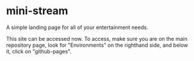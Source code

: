 # mini-stream
A simple landing page for all of your entertainment needs.

This site can be accessed now. To access, make sure you are on the main repository page, look for "Environments" on the righthand side, and below it, click on "github-pages".
